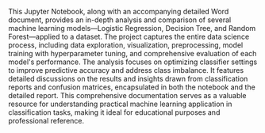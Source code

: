 This Jupyter Notebook, along with an accompanying detailed Word document, provides an in-depth analysis and comparison of several machine learning models—Logistic Regression, Decision Tree, and Random Forest—applied to a dataset. The project captures the entire data science process, including data exploration, visualization, preprocessing, model training with hyperparameter tuning, and comprehensive evaluation of each model's performance. The analysis focuses on optimizing classifier settings to improve predictive accuracy and address class imbalance. It features detailed discussions on the results and insights drawn from classification reports and confusion matrices, encapsulated in both the notebook and the detailed report. This comprehensive documentation serves as a valuable resource for understanding practical machine learning application in classification tasks, making it ideal for educational purposes and professional reference.
